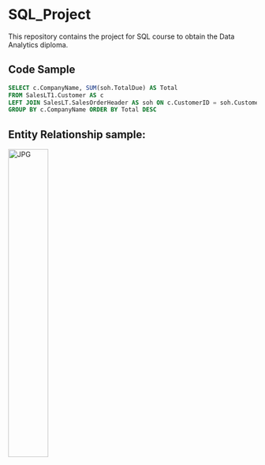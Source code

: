 # SQL_Project
This repository contains the project for SQL course to obtain the Data Analytics diploma.

## Code Sample
```SQL Server 2014 Management Studio
SELECT c.CompanyName, SUM(soh.TotalDue) AS Total 
FROM SalesLT1.Customer AS c
LEFT JOIN SalesLT.SalesOrderHeader AS soh ON c.CustomerID = soh.CustomerID
GROUP BY c.CompanyName ORDER BY Total DESC
```

## Entity Relationship sample:

<img align="left" alt="JPG" src="https://user-images.githubusercontent.com/98499583/151677075-cf9c5e75-78c1-4113-8861-b49440b98761.JPG" width="40%" height="auto" /> 
